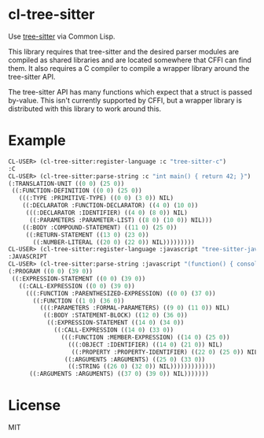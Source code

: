 # cl-tree-sitter

Use [tree-sitter](https://tree-sitter.github.io/) via Common Lisp.

This library requires that tree-sitter and the desired parser modules are
compiled as shared libraries and are located somewhere that CFFI can find them.
It also requires a C compiler to compile a wrapper library around the tree-sitter
API.

The tree-sitter API has many functions which expect that a struct is passed
by-value. This isn't currently supported by CFFI, but a wrapper library is
distributed with this library to work around this.

# Example

```lisp
CL-USER> (cl-tree-sitter:register-language :c "tree-sitter-c")
:C
CL-USER> (cl-tree-sitter:parse-string :c "int main() { return 42; }")
(:TRANSLATION-UNIT ((0 0) (25 0))
 ((:FUNCTION-DEFINITION ((0 0) (25 0))
   (((:TYPE :PRIMITIVE-TYPE) ((0 0) (3 0)) NIL)
    ((:DECLARATOR :FUNCTION-DECLARATOR) ((4 0) (10 0))
     (((:DECLARATOR :IDENTIFIER) ((4 0) (8 0)) NIL)
      ((:PARAMETERS :PARAMETER-LIST) ((8 0) (10 0)) NIL)))
    ((:BODY :COMPOUND-STATEMENT) ((11 0) (25 0))
     ((:RETURN-STATEMENT ((13 0) (23 0))
       ((:NUMBER-LITERAL ((20 0) (22 0)) NIL)))))))))
CL-USER> (cl-tree-sitter:register-language :javascript "tree-sitter-javascript")
:JAVASCRIPT
CL-USER> (cl-tree-sitter:parse-string :javascript "(function() { console.log('oops'); })()")
(:PROGRAM ((0 0) (39 0))
 ((:EXPRESSION-STATEMENT ((0 0) (39 0))
   ((:CALL-EXPRESSION ((0 0) (39 0))
     (((:FUNCTION :PARENTHESIZED-EXPRESSION) ((0 0) (37 0))
       ((:FUNCTION ((1 0) (36 0))
         (((:PARAMETERS :FORMAL-PARAMETERS) ((9 0) (11 0)) NIL)
          ((:BODY :STATEMENT-BLOCK) ((12 0) (36 0))
           ((:EXPRESSION-STATEMENT ((14 0) (34 0))
             ((:CALL-EXPRESSION ((14 0) (33 0))
               (((:FUNCTION :MEMBER-EXPRESSION) ((14 0) (25 0))
                 (((:OBJECT :IDENTIFIER) ((14 0) (21 0)) NIL)
                  ((:PROPERTY :PROPERTY-IDENTIFIER) ((22 0) (25 0)) NIL)))
                ((:ARGUMENTS :ARGUMENTS) ((25 0) (33 0))
                 ((:STRING ((26 0) (32 0)) NIL)))))))))))))
      ((:ARGUMENTS :ARGUMENTS) ((37 0) (39 0)) NIL)))))))
```

# License

MIT
